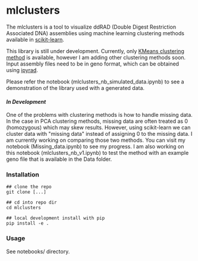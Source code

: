 # mlclusters

The mlclusters is a tool to visualize ddRAD (Double Digest Restriction Associated DNA) assemblies using machine learning clustering methods available in [scikit-learn](http://scikit-learn.org/stable/index.html). 

This library is still under development. Currently, only [KMeans clustering method](http://scikit-learn.org/stable/modules/generated/sklearn.cluster.KMeans.html) is available, however I am adding other clustering methods soon. Input assembly files need to be in geno format, which can be obtained using [ipyrad](http://ipyrad.readthedocs.io/outline.html).

Please refer the notebook (mlclusters_nb_simulated_data.ipynb) to see a demonstration of the library used with a generated data. 

#### _In Development_

One of the problems with clustering methods is how to handle missing data. In the case in PCA clustering methods, missing data are often treated as 0 (homozygous) which may skew results. However, using scikit-learn we can cluster data with "missing data" instead of assigning 0 to the missing data. I am currently working on comparing those two methods. You can visit my notebook (Missing_data.ipynb) to see my progress. I am also working on this notebook (mlclusters_nb_v1.ipynb) to test the method with an example geno file that is available in the Data folder.


### Installation

```
## clone the repo 
git clone [...]  

## cd into repo dir 
cd mlclusters  

## local development install with pip 
pip install -e . 
```

### Usage

See notebooks/ directory.
